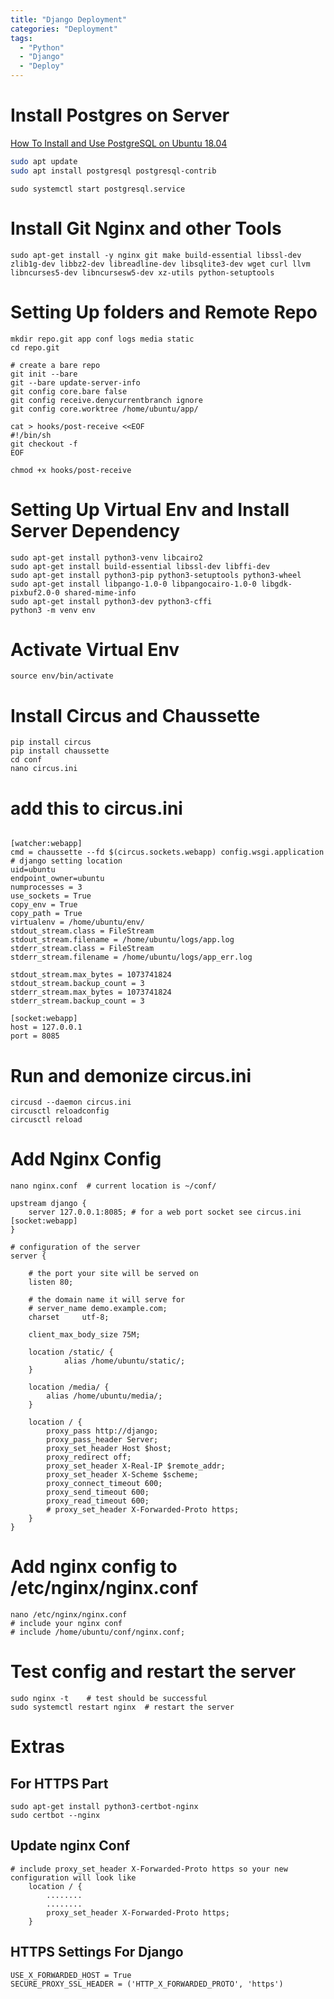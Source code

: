 ```yaml
---
title: "Django Deployment"
categories: "Deployment"
tags:
  - "Python"
  - "Django"
  - "Deploy"
---
```



# Install Postgres on Server

[How To Install and Use PostgreSQL on Ubuntu 18.04](https://www.digitalocean.com/community/tutorials/how-to-install-and-use-postgresql-on-ubuntu-18-04)
```bash
sudo apt update
sudo apt install postgresql postgresql-contrib
```

```console
sudo systemctl start postgresql.service
```

# Install Git Nginx and other Tools
```console
sudo apt-get install -y nginx git make build-essential libssl-dev zlib1g-dev libbz2-dev libreadline-dev libsqlite3-dev wget curl llvm libncurses5-dev libncursesw5-dev xz-utils python-setuptools         
```
# Setting Up folders and Remote Repo
```console        
mkdir repo.git app conf logs media static
cd repo.git
```

```console
# create a bare repo
git init --bare
git --bare update-server-info
git config core.bare false
git config receive.denycurrentbranch ignore
git config core.worktree /home/ubuntu/app/
```

```console
cat > hooks/post-receive <<EOF
#!/bin/sh
git checkout -f
EOF
```

```console
chmod +x hooks/post-receive
```

# Setting Up Virtual Env and Install Server Dependency
```console
sudo apt-get install python3-venv libcairo2
sudo apt-get install build-essential libssl-dev libffi-dev
sudo apt-get install python3-pip python3-setuptools python3-wheel
sudo apt-get install libpango-1.0-0 libpangocairo-1.0-0 libgdk-pixbuf2.0-0 shared-mime-info
sudo apt-get install python3-dev python3-cffi
python3 -m venv env
```

# Activate Virtual Env
```console
source env/bin/activate
```

# Install Circus and Chaussette
```console
pip install circus
pip install chaussette
cd conf
nano circus.ini
```

# add this to circus.ini
```console
               
[watcher:webapp]
cmd = chaussette --fd $(circus.sockets.webapp) config.wsgi.application # django setting location
uid=ubuntu
endpoint_owner=ubuntu
numprocesses = 3
use_sockets = True
copy_env = True
copy_path = True
virtualenv = /home/ubuntu/env/
stdout_stream.class = FileStream
stdout_stream.filename = /home/ubuntu/logs/app.log
stderr_stream.class = FileStream
stderr_stream.filename = /home/ubuntu/logs/app_err.log

stdout_stream.max_bytes = 1073741824
stdout_stream.backup_count = 3
stderr_stream.max_bytes = 1073741824
stderr_stream.backup_count = 3

[socket:webapp]
host = 127.0.0.1
port = 8085
```
# Run and demonize circus.ini
```console
circusd --daemon circus.ini
circusctl reloadconfig
circusctl reload
```

# Add Nginx Config
```console
nano nginx.conf  # current location is ~/conf/
```
```console           
upstream django {
    server 127.0.0.1:8085; # for a web port socket see circus.ini [socket:webapp]
}

# configuration of the server
server {

    # the port your site will be served on
    listen 80;

    # the domain name it will serve for
    # server_name demo.example.com;
    charset     utf-8;

    client_max_body_size 75M;

    location /static/ {
            alias /home/ubuntu/static/;
    }

    location /media/ {
        alias /home/ubuntu/media/;
    }

    location / {
        proxy_pass http://django;
        proxy_pass_header Server;
        proxy_set_header Host $host;
        proxy_redirect off;
        proxy_set_header X-Real-IP $remote_addr;
        proxy_set_header X-Scheme $scheme;
        proxy_connect_timeout 600;
        proxy_send_timeout 600;
        proxy_read_timeout 600;
        # proxy_set_header X-Forwarded-Proto https;
    }
}
```

# Add nginx config to /etc/nginx/nginx.conf
```console
nano /etc/nginx/nginx.conf
# include your nginx conf
# include /home/ubuntu/conf/nginx.conf;
```
# Test config and restart the server

```console
sudo nginx -t    # test should be successful
sudo systemctl restart nginx  # restart the server
```

# Extras

## For HTTPS Part
```console
sudo apt-get install python3-certbot-nginx
sudo certbot --nginx
```
## Update nginx Conf
```console
# include proxy_set_header X-Forwarded-Proto https so your new configuration will look like
    location / {
        ........
        ........
        proxy_set_header X-Forwarded-Proto https;
    }
```
## HTTPS Settings For Django
```console 
USE_X_FORWARDED_HOST = True
SECURE_PROXY_SSL_HEADER = ('HTTP_X_FORWARDED_PROTO', 'https')
```
